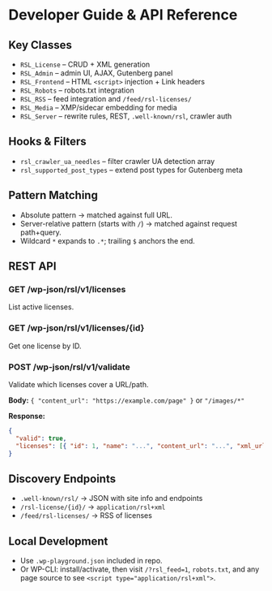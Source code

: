 # Developer Guide & API Reference

## Key Classes

- `RSL_License` – CRUD + XML generation
- `RSL_Admin` – admin UI, AJAX, Gutenberg panel
- `RSL_Frontend` – HTML `<script>` injection + Link headers
- `RSL_Robots` – robots.txt integration
- `RSL_RSS` – feed integration and `/feed/rsl-licenses/`
- `RSL_Media` – XMP/sidecar embedding for media
- `RSL_Server` – rewrite rules, REST, `.well-known/rsl`, crawler auth

## Hooks & Filters

- `rsl_crawler_ua_needles` – filter crawler UA detection array
- `rsl_supported_post_types` – extend post types for Gutenberg meta

## Pattern Matching

- Absolute pattern → matched against full URL.
- Server-relative pattern (starts with `/`) → matched against request path+query.
- Wildcard `*` expands to `.*`; trailing `$` anchors the end.

## REST API

### GET /wp-json/rsl/v1/licenses
List active licenses.

### GET /wp-json/rsl/v1/licenses/{id}
Get one license by ID.

### POST /wp-json/rsl/v1/validate
Validate which licenses cover a URL/path.

**Body:** `{ "content_url": "https://example.com/page" }` or `"/images/*"`

**Response:**
```json
{
  "valid": true,
  "licenses": [{ "id": 1, "name": "...", "content_url": "...", "xml_url": "..." }]
}
```

## Discovery Endpoints

* `.well-known/rsl/` → JSON with site info and endpoints
* `/rsl-license/{id}/` → `application/rsl+xml`
* `/feed/rsl-licenses/` → RSS of licenses

## Local Development

- Use `.wp-playground.json` included in repo.
- Or WP-CLI: install/activate, then visit `/?rsl_feed=1`, `robots.txt`, and any page source to see `<script type="application/rsl+xml">`.